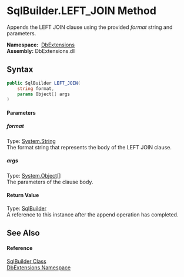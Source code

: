 SqlBuilder.LEFT_JOIN Method
===========================
Appends the LEFT JOIN clause using the provided *format* string and parameters.

  **Namespace:**  [DbExtensions][1]  
  **Assembly:** DbExtensions.dll

Syntax
------

```csharp
public SqlBuilder LEFT_JOIN(
	string format,
	params Object[] args
)
```

#### Parameters

##### *format*
Type: [System.String][2]  
The format string that represents the body of the LEFT JOIN clause.

##### *args*
Type: [System.Object][3][]  
The parameters of the clause body.

#### Return Value
Type: [SqlBuilder][4]  
A reference to this instance after the append operation has completed.

See Also
--------

#### Reference
[SqlBuilder Class][4]  
[DbExtensions Namespace][1]  

[1]: ../README.md
[2]: http://msdn.microsoft.com/en-us/library/s1wwdcbf
[3]: http://msdn.microsoft.com/en-us/library/e5kfa45b
[4]: README.md
